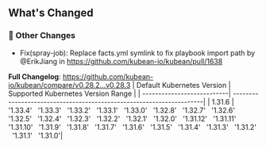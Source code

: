 <!-- Release notes generated using configuration in .github/release.yml at v0.28.3 -->

## What's Changed
### 🔨 Other Changes
* Fix(spray-job): Replace facts.yml symlink to fix playbook import path by @ErikJiang in https://github.com/kubean-io/kubean/pull/1638


**Full Changelog**: https://github.com/kubean-io/kubean/compare/v0.28.2...v0.28.3
| Default Kubernetes Version | Supported Kubernetes Version Range                                   |
| ---------------------------| ---------------------------------------------------------------------|
| 1.31.6                  |  '1.33.4' &nbsp; '1.33.3' &nbsp; '1.33.2' &nbsp; '1.33.1' &nbsp; '1.33.0' &nbsp; '1.32.8' &nbsp; '1.32.7' &nbsp; '1.32.6' &nbsp; '1.32.5' &nbsp; '1.32.4' &nbsp; '1.32.3' &nbsp; '1.32.2' &nbsp; '1.32.1' &nbsp; '1.32.0' &nbsp; '1.31.12' &nbsp; '1.31.11' &nbsp; '1.31.10' &nbsp; '1.31.9' &nbsp; '1.31.8' &nbsp; '1.31.7' &nbsp; '1.31.6' &nbsp; '1.31.5' &nbsp; '1.31.4' &nbsp; '1.31.3' &nbsp; '1.31.2' &nbsp; '1.31.1' &nbsp; '1.31.0'|

